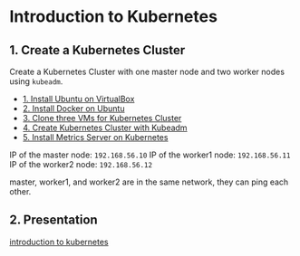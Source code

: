 # Introduction to Kubernetes

## 1. Create a Kubernetes Cluster

Create a Kubernetes Cluster with one master node and two worker nodes using `kubeadm`.

* [1. Install Ubuntu on VirtualBox](./01-k8s-cluster-setup/1-install-ubuntu-on-virtualbox.md)
* [2. Install Docker on Ubuntu](01-k8s-cluster-setup/2-install-docker-on-ubuntu.md)
* [3. Clone three VMs for Kubernetes Cluster](./01-k8s-cluster-setup/3-clone-three-vms-for-k8s-cluster.md)
* [4. Create Kubernetes Cluster with Kubeadm](./01-k8s-cluster-setup/4-create-k8s-cluster-kubeadm.md)
* [5. Install Metrics Server on Kubernetes](./01-k8s-cluster-setup/5-install-metrics-server.md)

IP of the master node: `192.168.56.10`
IP of the worker1 node: `192.168.56.11`
IP of the worker2 node: `192.168.56.12`

master, worker1, and worker2 are in the same network, they can ping each other.

## 2. Presentation

[introduction to kubernetes](./introduction-to-kubernetes.md)
